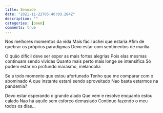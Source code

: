 ```yaml
---
title: Senoide
date: "2021-11-22T05:40:03.284Z"
description: ""
categories: [poem]
comments: true
---
```

<p>
  Nos melhores momentos da vida
  Mais fácil achei que estaria
  Afim de quebrar os próprios paradigmas
  Devo estar com sentimentos de marilia
</p>
<p>
  O quão difícil deve ser expor as mais fortes alegrias
  Pois elas mesmas continuam sendo vividas
  Quanto mais perto mais longe se intensifica
  Só podem estar no profundo marasmo, melancolia
</p>
<p>
  Se a todo momento que estou afortunado
  Tenho que me comparar com o abominado
  A que instante estará sendo aproveitado
  Nao basta estarmos na pandemia?
</p>
<p>
  Devo estar esperando o grande alado
  Que vem e resolve enquanto estou calado
  Nao há aquilo sem esforço demasiado
  Continuo fazendo o meu todos os dias…
</p>